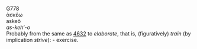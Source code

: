 <body>
  <p>G778<br>  ἀσκέω  <br> askeō  <br><i>as-keh‘-o </i><br>Probably from the same as <a href="g4632.htm">4632</a>  to <i>elaborate</i>, that is, (figuratively) <i>train</i> (by implication <i>strive</i>): - exercise.<br></p>
 </body>